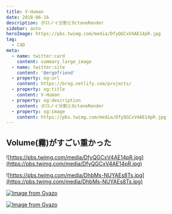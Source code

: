 ```yaml
---
title: V-Human
date: 2018-06-16
description: ボロノイ分割とOctaneRender
sidebar: auto
heroImage: https://pbs.twimg.com/media/DfyQGCxV4AE14pR.jpg
tag:
  - C4D
meta:
  - name: twitter:card
    content: summary_large_image
  - name: twitter:site
    content: '@ergofriend'
  - property: og:url
    content: https://brog.netlify.com/projects/
  - property: og:title
    content: V-Human
  - property: og:description
    content: ボロノイ分割とOctaneRender
  - property: og:image
    content: https://pbs.twimg.com/media/DfyQGCxV4AE14pR.jpg
---
```


## Volume(霧)がすごい重かった

![https://pbs.twimg.com/media/DfyQGCxV4AE14pR.jpg](https://pbs.twimg.com/media/DfyQGCxV4AE14pR.jpg)

![https://pbs.twimg.com/media/DhbMs-NUYAEs8Ts.jpg](https://pbs.twimg.com/media/DhbMs-NUYAEs8Ts.jpg)

[![Image from Gyazo](https://i.gyazo.com/3db1f2f8da1968182a84fbe39a054e3c.jpg)](https://gyazo.com/3db1f2f8da1968182a84fbe39a054e3c)

[![Image from Gyazo](https://i.gyazo.com/56b07c4ae91e778b2eb4b47bce1edc4b.jpg)](https://gyazo.com/56b07c4ae91e778b2eb4b47bce1edc4b)
